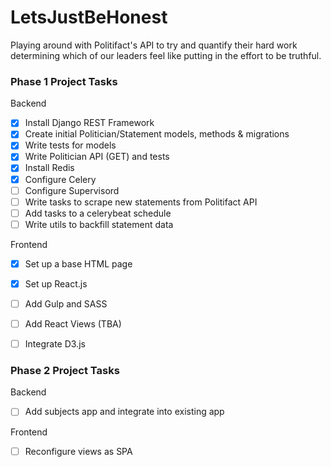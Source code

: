# LetsJustBeHonest
Playing around with Politifact's API to try and quantify their hard work 
determining which of our leaders feel like putting in the effort to be truthful.

### Phase 1 Project Tasks
Backend
- [X] Install Django REST Framework
- [X] Create initial Politician/Statement models, methods & migrations
- [X] Write tests for models
- [X] Write Politician API (GET) and tests
- [X] Install Redis
- [X] Configure Celery
- [ ] Configure Supervisord
- [ ] Write tasks to scrape new statements from Politifact API
- [ ] Add tasks to a celerybeat schedule
- [ ] Write utils to backfill statement data

Frontend
- [X] Set up a base HTML page
- [X] Set up React.js
- [ ] Add Gulp and SASS
- [ ] Add React Views (TBA)
- [ ] Integrate D3.js


### Phase 2 Project Tasks
Backend
- [ ] Add subjects app and integrate into existing app

Frontend
- [ ] Reconfigure views as SPA

